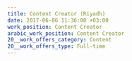 ```yaml
---
title: Content Creator (Riyadh)
date: 2017-06-06 11:36:00 +03:00
work_position: Content Creator
arabic_work_position: Content Creator
20__work_offers_category: Content
20__work_offers_type: Full-time
---
```


